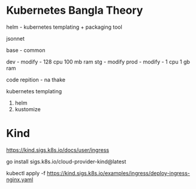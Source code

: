 # Kubernetes Bangla Theory 


helm - kubernetes templating + packaging tool 


jsonnet 



base - common 

dev - modify - 128 cpu 100 mb ram
stg - modify 
prod - modify - 1 cpu 1 gb ram


code repition - na thake 


kubernetes templating 

1. helm 
2. kustomize






# Kind 

https://kind.sigs.k8s.io/docs/user/ingress 



go install sigs.k8s.io/cloud-provider-kind@latest



kubectl apply -f https://kind.sigs.k8s.io/examples/ingress/deploy-ingress-nginx.yaml

